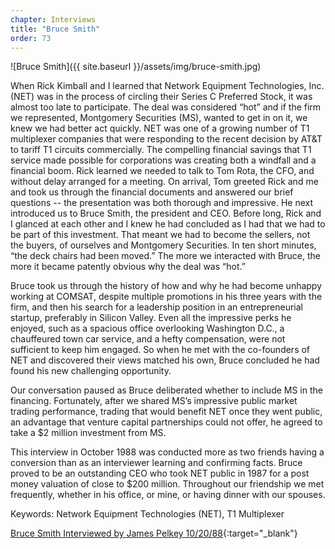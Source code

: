 ```yaml
---
chapter: Interviews
title: "Bruce Smith"
order: 73
---
```


![Bruce Smith]({{ site.baseurl }}/assets/img/bruce-smith.jpg)

When Rick Kimball and I learned that Network Equipment Technologies, Inc. (NET) was in the process of circling their Series C Preferred Stock, it was almost too late to participate. The deal was considered “hot” and if the firm we represented, Montgomery Securities (MS), wanted to get in on it, we knew we had better act quickly. NET was one of a growing number of T1 multiplexer companies that were responding to the recent decision by AT&T to tariff T1 circuits commercially. The compelling financial savings that T1 service made possible for corporations was creating both a windfall and a financial boom. Rick learned we needed to talk to Tom Rota, the CFO, and without delay arranged for a meeting. On arrival, Tom greeted Rick and me and took us through the financial documents and answered our brief questions -- the presentation was both thorough and impressive. He next introduced us to Bruce Smith, the president and CEO. Before long, Rick and I glanced at each other and I knew he had concluded as I had that we had to be part of this investment. That meant we had to become the sellers, not the buyers, of ourselves and Montgomery Securities. In ten short minutes, “the deck chairs had been moved.” The more we interacted with Bruce, the more it became patently obvious why the deal was “hot.”

Bruce took us through the history of how and why he had become unhappy working at COMSAT, despite multiple promotions in his three years with the firm, and then his search for a leadership position in an entrepreneurial startup, preferably in Silicon Valley. Even all the impressive perks he enjoyed, such as a spacious office overlooking Washington D.C., a chauffeured town car service, and a hefty compensation, were not sufficient to keep him engaged. So when he met with the co-founders of NET and discovered their views matched his own, Bruce concluded he had found his new challenging opportunity.

Our conversation paused as Bruce deliberated whether to include MS in the financing. Fortunately, after we shared MS’s impressive public market trading performance, trading that would benefit NET once they went public, an advantage that venture capital partnerships could not offer, he agreed to take a $2 million investment from MS.

This interview in October 1988 was conducted more as two friends having a conversion than as an interviewer learning and confirming facts. Bruce proved to be an outstanding CEO who took NET public in 1987 for a post money valuation of close to $200 million. Throughout our friendship we met frequently, whether in his office, or mine, or having dinner with our spouses.

Keywords: Network Equipment Technologies (NET), T1 Multiplexer

[Bruce Smith Interviewed by James Pelkey 10/20/88](https://archive.computerhistory.org/resources/access/text/2020/03/102792032-05-01-acc.pdf){:target="_blank"}
